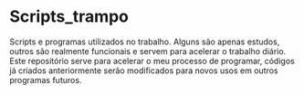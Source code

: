 # Scripts_trampo
Scripts e programas utilizados no trabalho.
Alguns são apenas estudos, outros são realmente funcionais e servem para acelerar o trabalho diário.
Este repositório serve para acelerar o meu processo de programar, códigos já criados anteriormente
serão modificados para novos usos em outros programas futuros.
